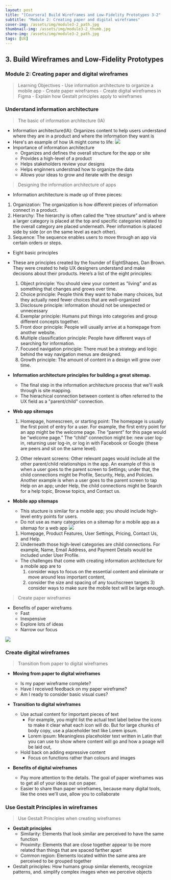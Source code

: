 ```yaml
---
layout: post
title: "[Coursera] Build Wireframes and Low-Fidelity Prototypes 3-2"
subtitle: "Module 2: Creating paper and digital wireframes"
cover-img: /assets/img/module3-2_path.jpg
thumbnail-img: /assets/img/module3-2_thumb.jpg
share-img: /assets/img/module3-2_path.jpg
tags: [UX]
--- 
```


## 3. Build Wireframes and Low-Fidelity Prototypes
### Module 2: Creating paper and digital wireframes

> Learning Objectives
	- Use information architecture to organize a mobile app
	- Create paper wireframes
	- Create digital wireframes in Figma
	- Explain how Gestalt principles apply to wireframes

### Understand information architecture

> The basic of information architecture (IA)

- Information architecture(IA): Organizes content to help users understand where they are in a product and where the information they want is
- Here's an example of how IA might come to life:
![](https://velog.velcdn.com/images/erica990604/post/1dd41135-f47c-450e-8f38-720ed970a619/image.png)
- Importance of information architecture
	- Organizes and defines the overall structure for the app or site
    - Provides a high-level of a product
    - Helps stakeholders review your designs
    - Helps enginners understnad how to organize the data
    - Allows your ideas to grow and iterate with the design

> Designing the information architecture of apps

- Information architecture is made up of three pieces:
1) Organization: The organization is how different pieces of information connect in a product.
2) Hierarchy: The hierarchy is often called the “tree structure” and is where a larger category is placed at the top and specific categories related to the overall category are placed underneath. Peer information is placed side by side (or on the same level as each other).
3) Sequence: The sequence enables users to move through an app via certain orders or steps.

- Eight basic principles
- These are principles created by the founder of EightShapes, Dan Brown. They were created to help UX designers understand and make decisions about their products. Here’s a list of the eight principles:
	1) Object principle: You should view your content as "living" and as something that changes and grows over time.
    2) Choice principle: People think they want to habe many choices, but they actually need fewer choices that are well-organized
    3) Disclosure principle: information should not be unexpected or unnecessary
    4) Exemplar principle: Humans put things into categories and group different concepts together.
	5) Front door principle: People will usually arrive at a homepage from another website.
	6) Multiple classification principle: People have different ways of searching for information.
	7) Focused navigation principle: There must be a strategy and logic behind the way navigation menus are designed.
	8) Growth principle: The amount of content in a design will grow over time.

- **Information architecture principles for building a great sitemap.**
	- The final step in the information architecture process that we'll walk through is site mapping.
    - The hierachical connection between content is often referred to the UX field as a "parent/child" connection.
- **Web app sitemaps**
	1. Homepage, homescreen, or starting point: The homepage is usually the first point of entry for a user. For example, the first entry point for an app might be the welcome page. The “parent” for this page would be “welcome page.” The “child” connection might be: new user log-in, returning user log-in, or log in with Facebook or Google (these are peers and sit on the same level).

	2. Other relevant screens: Other relevant pages would include all the other parent/child relationships in the app. An example of this is when a user goes to the parent screen to Settings; under that, the child connections might be Profile, Security, Help, and Policies. Another example is when a user goes to the parent screen to tap Help on an app; under Help, the child connections might be Search for a help topic, Browse topics, and Contact us. 

- **Mobile app sitemaps**
	- This stucture is similar for a mobile app; you should include high-level entry points for users. 
    - Do not use as many categories on a sitemap for a mobile app as a sitemap for a web app
    ![](https://velog.velcdn.com/images/erica990604/post/72486d56-4078-4fe4-b146-2a1a408c5fb4/image.png)
	1. Homepage, Product Features, User Settings, Pricing, Contact Us, and Help.
	2. Underneath those high-level categories are child connections. For example, Name, Email Address, and Payment Details would be included under User Profile.
    - The challenges that come with creating information architecture for a mobile app are to 
    	1) consider ways to focus on the essential content and eliminate or move around less important content,
        2) consider the size and spacing of any touchscreen targets 3) consider ways to make sure the mobile text will be large enough.

> Create paper wireframes

- Benefits of paper wireframs
	- Fast
    - Inexpensive
    - Explore lots of ideas
    - Narrow our focus

![](https://velog.velcdn.com/images/erica990604/post/6b23bf42-0a4e-41fd-bd8c-20bee8b4ef0e/image.png)

### Create digital wireframes

> Transition from paper to digital wireframes

- **Moving from paper to digital wireframes**
	- Is my paper wireframe complete?
    - Have I received feedback on my paper wireframe?
    - Am I ready to consider basic visual cues?

- **Transition to digital wireframes**
	- Use actual content for important pieces of text
    	- For example, you might list the actual text label below the icons to make it clear what each icon will do. But for large chunks of body copy, use a placeholder text like Lorem ipsum.
        * Lorem ipsum: Meaningless placeholder text written in Latin that you can use to show where content will go and how a poage will be laid out,
     - Hold back on adding expressive content
    	- Focus on functions rather than colours and images

- **Benefits of digital wireframes**
     - Pay more attention to the details. The goal of paper wireframes was to get all of your ideas out on paper.
   	 - Easier to share than paper wireframes, because many digital tools, like the ones we'll use, allow you to collaborate

### Use Gestalt Principles in wireframes

> Use Gestalt Principles when creating wireframes

- **Gestalt principles**
	- Similarity: Elements that look similar are perceived to have the same function
    - Proximity: Elements that are close together appear to be more related than things that are spaced farther apart
    - Common region: Elements located within the same area are perceived to be grouped together
- Gestalt principles: How humans group similar elements, recognize patterns, and. simplify complex images when we perceive objects
